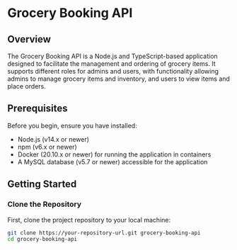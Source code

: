 # Grocery Booking API

## Overview

The Grocery Booking API is a Node.js and TypeScript-based application designed to facilitate the management and ordering of grocery items. It supports different roles for admins and users, with functionality allowing admins to manage grocery items and inventory, and users to view items and place orders.

## Prerequisites

Before you begin, ensure you have installed:
- Node.js (v14.x or newer)
- npm (v6.x or newer)
- Docker (20.10.x or newer) for running the application in containers
- A MySQL database (v5.7 or newer) accessible for the application

## Getting Started

### Clone the Repository

First, clone the project repository to your local machine:

```bash
git clone https://your-repository-url.git grocery-booking-api
cd grocery-booking-api
